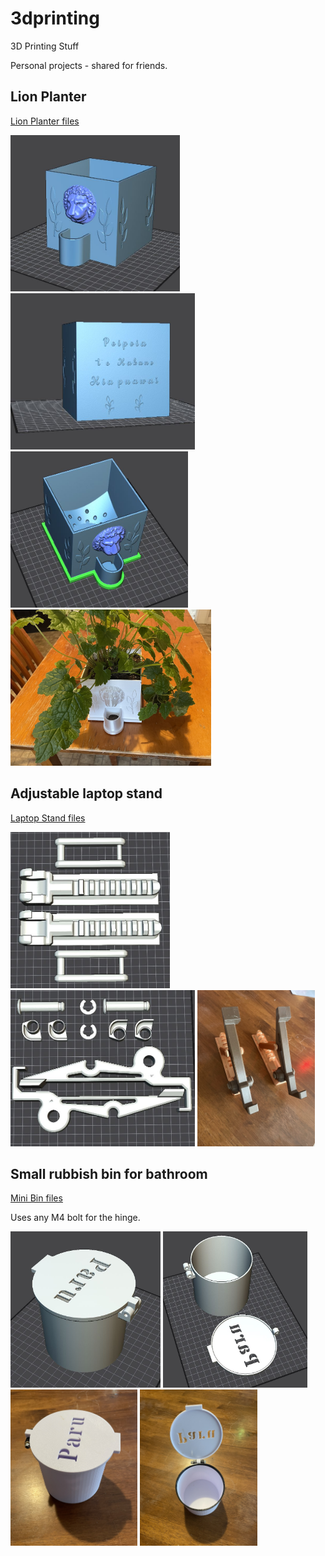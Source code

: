 # 3dprinting
3D Printing Stuff

Personal projects - shared for friends.

## Lion Planter

[Lion Planter files](ICESL%20models/20210814%20lion%20planter)

<img src="https://github.com/j842/3dprinting/blob/main/ICESL%20models/20210814%20lion%20planter/planter1.JPG" height="250">  <img src="https://github.com/j842/3dprinting/blob/main/ICESL%20models/20210814%20lion%20planter/planter3.jpg" height="250"> <img src="https://github.com/j842/3dprinting/blob/main/ICESL%20models/20210814%20lion%20planter/planter4.JPG" height="250"> <img src="https://github.com/j842/3dprinting/blob/main/ICESL%20models/20210814%20lion%20planter/planter5.jpg" height="250"> 


## Adjustable laptop stand

[Laptop Stand files](ICESL%20models/20210918%20Laptop%20Stand)

<img src="https://github.com/j842/3dprinting/blob/main/ICESL%20models/20210918%20Laptop%20Stand/stand1.jpg" height="250">   <img src="https://github.com/j842/3dprinting/blob/main/ICESL%20models/20210918%20Laptop%20Stand/stand2.jpg" height="250">   <img src="https://github.com/j842/3dprinting/blob/main/ICESL%20models/20210918%20Laptop%20Stand/stand3.jpg" height="250">


## Small rubbish bin for bathroom

[Mini Bin files](ICESL%20models/20210606%20Mini%20Bathroom%20Bin)

Uses any M4 bolt for the hinge.

 <img src="https://github.com/j842/3dprinting/blob/main/ICESL%20models/20210606%20Mini%20Bathroom%20Bin/model%20pic.jpg" height="250">   <img src="https://github.com/j842/3dprinting/blob/main/ICESL%20models/20210606%20Mini%20Bathroom%20Bin/model%20pic%20minibin_two.JPG" height="250">  <img src="https://github.com/j842/3dprinting/blob/main/ICESL%20models/20210606%20Mini%20Bathroom%20Bin/model3.jpg" height="250">  <img src="https://github.com/j842/3dprinting/blob/main/ICESL%20models/20210606%20Mini%20Bathroom%20Bin/model4.jpg" height="250">


